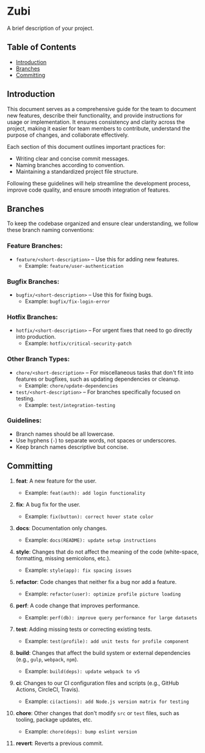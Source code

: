 # Zubi

A brief description of your project.

## Table of Contents

- [Introduction](#introduction)
- [Branches](#branches)
- [Committing](#committing)

## Introduction

This document serves as a comprehensive guide for the team to document new features, describe their functionality, and provide instructions for usage or implementation. It ensures consistency and clarity across the project, making it easier for team members to contribute, understand the purpose of changes, and collaborate effectively.

Each section of this document outlines important practices for:

- Writing clear and concise commit messages.
- Naming branches according to convention.
- Maintaining a standardized project file structure.

Following these guidelines will help streamline the development process, improve code quality, and ensure smooth integration of features.

## Branches

To keep the codebase organized and ensure clear understanding, we follow these branch naming conventions:

### Feature Branches:
- `feature/<short-description>` – Use this for adding new features.
  - Example: `feature/user-authentication`

### Bugfix Branches:
- `bugfix/<short-description>` – Use this for fixing bugs.
  - Example: `bugfix/fix-login-error`

### Hotfix Branches:
- `hotfix/<short-description>` – For urgent fixes that need to go directly into production.
  - Example: `hotfix/critical-security-patch`

### Other Branch Types:
- `chore/<short-description>` – For miscellaneous tasks that don't fit into features or bugfixes, such as updating dependencies or cleanup.
  - Example: `chore/update-dependencies`
- `test/<short-description>` – For branches specifically focused on testing.
  - Example: `test/integration-testing`

### Guidelines:
- Branch names should be all lowercase.
- Use hyphens (`-`) to separate words, not spaces or underscores.
- Keep branch names descriptive but concise.


## Committing

1. **feat**: A new feature for the user.
   - Example: `feat(auth): add login functionality`

2. **fix**: A bug fix for the user.
   - Example: `fix(button): correct hover state color`

3. **docs**: Documentation only changes.
   - Example: `docs(README): update setup instructions`

4. **style**: Changes that do not affect the meaning of the code (white-space, formatting, missing semicolons, etc.).
   - Example: `style(app): fix spacing issues`

5. **refactor**: Code changes that neither fix a bug nor add a feature.
   - Example: `refactor(user): optimize profile picture loading`

6. **perf**: A code change that improves performance.
   - Example: `perf(db): improve query performance for large datasets`

7. **test**: Adding missing tests or correcting existing tests.
   - Example: `test(profile): add unit tests for profile component`

8. **build**: Changes that affect the build system or external dependencies (e.g., `gulp`, `webpack`, `npm`).
   - Example: `build(deps): update webpack to v5`

9. **ci**: Changes to our CI configuration files and scripts (e.g., GitHub Actions, CircleCI, Travis).
   - Example: `ci(actions): add Node.js version matrix for testing`

10. **chore**: Other changes that don't modify `src` or `test` files, such as tooling, package updates, etc.
    - Example: `chore(deps): bump eslint version`

11. **revert**: Reverts a previous commit.
